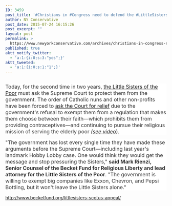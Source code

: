 ```yaml
---
ID: 3459
post_title: '#Christians in #Congress need to defend the #LittleSistersOfThePoor #tcot'
author: NY Conservative
post_date: 2015-07-24 16:15:26
post_excerpt: ""
layout: post
permalink: >
  https://www.newyorkconservative.com/archives/christians-in-congress-need-to-defend-the-littlesistersofthepoor-tcot/
published: true
aktt_notify_twitter:
  - 'a:1:{i:0;s:3:"yes";}'
aktt_tweeted:
  - 'a:1:{i:0;s:1:"1";}'
---
```

<p><img src="http://www.newyorkconservative.com/wp-content/uploads/2015/07/072415_2015_Christiansi1.jpg" alt="" />
	</p><p style="background: white"><span style="color:#333333;font-size:12pt">Today, for the second time in two years, <a href="http://www.becketfund.org/littlesisters/"><span style="text-decoration:underline">the Little Sisters of the Poor</span></a> must ask the Supreme Court to protect them from the government. The order of Catholic nuns and other non-profits have been forced to <a href="http://www.becketfund.org/wp-content/uploads/2015/07/2015-07-23-LSP-RSI-Petition_Final.pdf" target="_blank"><span style="text-decoration:underline">ask the Court for relief</span></a> due to the government's refusal to exempt them from a regulation that makes them choose between their faith—which prohibits them from providing contraceptives—and continuing to pursue their religious mission of serving the elderly poor <em>(<a href="https://www.youtube.com/watch?v=uO-I3o0WjqU"><span style="text-decoration:underline">see video</span></a></em>).
</span></p><p style="background: white"><span style="color:#333333;font-size:12pt">"The government has lost every single time they have made these arguments before the Supreme Court—including last year's landmark Hobby Lobby case. One would think they would get the message and stop pressuring the Sisters," <strong>said Mark Rienzi, Senior Counsel of the Becket Fund for Religious Liberty and lead attorney for the Little Sisters of the Poor</strong>. "The government is willing to exempt big companies like Exxon, Chevron, and Pepsi Bottling, but it won't leave the Little Sisters alone."
</span></p><p><a href="http://www.becketfund.org/littlesisters-scotus-appeal/">http://www.becketfund.org/littlesisters-scotus-appeal/</a>
	</p>